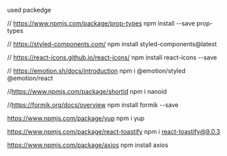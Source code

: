 used packedge


// https://www.npmjs.com/package/prop-types
npm install --save prop-types

// https://styled-components.com/
npm install styled-components@latest

// https://react-icons.github.io/react-icons/
npm install react-icons --save


// https://emotion.sh/docs/introduction
npm i @emotion/styled @emotion/react


//https://www.npmjs.com/package/shortid
npm i nanoid

//https://formik.org/docs/overview
npm install formik --save

https://www.npmjs.com/package/yup
npm i yup

https://www.npmjs.com/package/react-toastify
npm i react-toastify@9.0.3

https://www.npmjs.com/package/axios
npm install axios